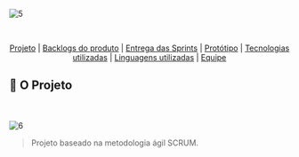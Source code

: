 ![5](https://github.com/codecatss/API-BD3/assets/108769169/763ec606-e29d-44b8-a273-0cf98ba6f7b3)

<br id="topo">
<p align="center">
    <a href="#sobre">Projeto</a>  |
    <a href="#backlogs">Backlogs do produto</a>  |
    <a href="#entrega">Entrega das Sprints</a>  |
    <a href="#prototipo">Protótipo</a>   |
    <a href="#tecnologias">Tecnologias utilizadas</a>  |
    <a href="#linguagens">Linguagens utilizadas</a>  |
    <a href="#equipe">Equipe</a>
</p>

<span id="sobre">

## :page_with_curl: O Projeto
<br></br>
![6](https://github.com/codecatss/API-BD3/assets/108769169/d2f18112-eb5d-47cf-8906-ef4f29fa7dca)
> Projeto baseado na metodologia ágil SCRUM.
